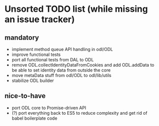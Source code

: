 # Unsorted TODO list (while missing an issue tracker)

## mandatory
- implement method queue API handling in odl/ODL
- improve functional tests
- port all functional tests from DAL to ODL
- remove ODL.collectIdentityDataFromCookies and add ODL.addData to be able to set identity data from outside the core
- move metaData stuff from odl/ODL to odl/lib/utils
- stabilize ODL builder

## nice-to-have
- port ODL core to Promise-driven API
- (?) port everything back to ES5 to reduce complexity and get rid of babel boilerplate code
